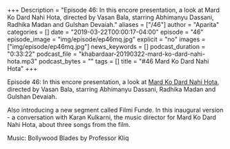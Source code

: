 +++
Description = "Episode 46: In this encore presentation, a look at Mard Ko Dard Nahi Hota, directed by Vasan Bala, starring Abhimanyu Dassani, Radhika Madan and Gulshan Devaiah."
aliases = ["/46"]
author = "Aparita"
categories = []
date = "2019-03-22T00:00:17-04:00"
episode = "46"
episode_image = "img/episode/ep46mq.jpg"
explicit = "no"
images = ["img/episode/ep46mq.jpg"]
news_keywords = []
podcast_duration = "0:33:22"
podcast_file = "khabardaar-20190322-mard-ko-dard-nahi-hota.mp3"
podcast_bytes = ""
tags = []
title = "#46 Mard Ko Dard Nahi Hota"
+++

Episode 46: In this encore presentation, a look at [Mard Ko Dard Nahi Hota](https://www.youtube.com/watch?v=jb0-Mw_V_bA), directed by Vasan Bala, starring Abhimanyu Dassani, Radhika Madan and Gulshan Devaiah.

Also introducing a new segment called Filmi Funde. In this inaugural version - a conversation with Karan Kulkarni, the music director for Mard Ko Dard Nahi Hota, about three songs from the film.

Music: Bollywood Blades by Professor Kliq